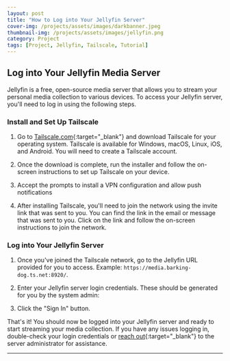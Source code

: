 ```yaml
---
layout: post
title: "How to Log into Your Jellyfin Server"
cover-img: /projects/assets/images/darkbanner.jpeg
thumbnail-img: /projects/assets/images/jellyfin.png
category: Project
tags: [Project, Jellyfin, Tailscale, Tutorial]
---
```

## Log into Your Jellyfin Media Server

Jellyfin is a free, open-source media server that allows you to stream your personal media collection to various devices. To access your Jellyfin server, you'll need to log in using the following steps.

### Install and Set Up Tailscale

1. Go to [Tailscale.com](https://tailscale.com/){:target="_blank"} and download Tailscale for your operating system. Tailscale is available for Windows, macOS, Linux, iOS, and Android. You will need to create a Tailscale account.

2. Once the download is complete, run the installer and follow the on-screen instructions to set up Tailscale on your device.

3. Accept the prompts to install a VPN configuration and allow push notifications

4. After installing Tailscale, you'll need to join the network using the invite link that was sent to you. You can find the link in the email or message that was sent to you. Click on the link and follow the on-screen instructions to join the network.

### Log into Your Jellyfin Server

1. Once you've joined the Tailscale network, go to the Jellyfin URL provided for you to access. Example: `https://media.barking-dog.ts.net:8920/`.

2. Enter your Jellyfin server login credentials. These should be generated for you by the system admin:

3. Click the "Sign In" button.

That's it! You should now be logged into your Jellyfin server and ready to start streaming your media collection. If you have any issues logging in, double-check your login credentials or [reach out](https://www.facebook.com/profile.php?id=100004749704774){:target="_blank"} to the server administrator for assistance.

---
